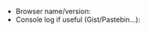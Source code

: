 <!--
  Problem with the demonstration server?
    -> Please retry in a few hours or send me directly an email: https://github.com/Chocobozzz
  Bug?
    -> Please check first you're running on the latest version of Firefox/Chromium
    -> Please check the console log to add informations to the bug report
-->

* Browser name/version:
* Console log if useful (Gist/Pastebin...):
